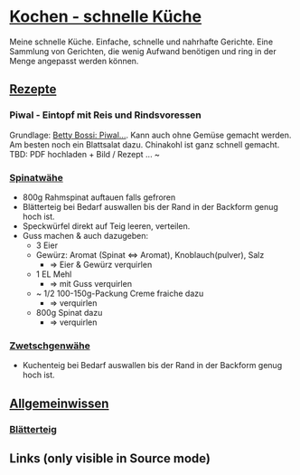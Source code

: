 # [Kochen - schnelle Küche]
Meine schnelle Küche. Einfache, schnelle und nahrhafte Gerichte. Eine Sammlung von Gerichten, die wenig Aufwand benötigen und ring in der Menge angepasst werden können.

## [Rezepte]

### Piwal - Eintopf mit Reis und Rindsvoressen
Grundlage: [Betty Bossi: Piwal...](https://ww2.bettybossi.ch/de/Rezept/ShowRezept/BB_BBZF110615_0010A-40-de?title=Reispfanne&list=c%3d%26f%3d-pilaw&ps=6). Kann auch ohne Gemüse gemacht werden. Am besten noch ein Blattsalat dazu. Chinakohl ist ganz schnell gemacht.  
TBD: PDF hochladen + Bild / Rezept ... ~

### [Spinatwähe]

- 800g Rahmspinat auftauen falls gefroren
- Blätterteig bei Bedarf auswallen bis der Rand in der Backform genug hoch ist.
- Speckwürfel direkt auf Teig leeren, verteilen.
- Guss machen & auch dazugeben:
  - 3 Eier
  - Gewürz: Aromat (Spinat <=> Aromat), Knoblauch(pulver), Salz
    - => Eier & Gewürz verquirlen
  - 1 EL Mehl
    - => mit Guss verquirlen
  - ~ 1/2 100-150g-Packung Creme fraiche dazu
    - => verquirlen
  - 800g Spinat dazu
    - => verquirlen

### [Zwetschgenwähe]

- Kuchenteig bei Bedarf auswallen bis der Rand in der Backform genug hoch ist.

## [Allgemeinwissen]

### [Blätterteig]


## Links (only visible in Source mode)


[Kochen - schnelle Küche]: https://github.com/radRoy/Kochen/tree/master?tab=readme-ov-file#
[Rezepte]: https://github.com/radRoy/Kochen/tree/master?tab=readme-ov-file#Rezepte
[Spinatwähe]: https://github.com/radRoy/Kochen/tree/master?tab=readme-ov-file#spinatw%C3%A4he
[Zwetschgenwähe]: https://github.com/radRoy/Kochen/tree/master?tab=readme-ov-file#zwetschgenw%C3%A4he
[Allgemeinwissen]: https://github.com/radRoy/Kochen/tree/master?tab=readme-ov-file#Allgemeinwissen
[Blätterteig]: https://github.com/radRoy/Kochen/tree/master?tab=readme-ov-file#Bl%C3%A4tterteig
